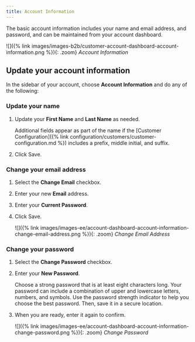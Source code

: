 ```yaml
---
title: Account Information
---
```


The basic account information includes your name and email address, and password, and can be maintained from your account dashboard.

![]({% link images/images-b2b/customer-account-dashboard-account-information.png %}){: .zoom}
_Account Information_

## Update your account information

In the sidebar of your account, choose **Account Information** and do any of the following:

### Update your name

1. Update your **First Name** and **Last Name** as needed.

    Additional fields appear as part of the name if the [Customer Configuration]({% link configuration/customers/customer-configuration.md %}) includes a prefix, middle initial, and suffix.

1. Click <span class="btn">Save</span>.

### Change your email address

1. Select the **Change Email** checkbox.

1. Enter your new **Email** address.

1. Enter your **Current Password**.

1. Click <span class="btn">Save</span>.

    ![]({% link images/images-ee/account-dashboard-account-information-change-email-address.png %}){: .zoom}
    _Change Email Address_

### Change your password

1. Select the **Change Password** checkbox.

1. Enter your **New Password**.

    Choose a strong password that is at least eight characters long. Your password can include a combination of upper and lowercase letters, numbers, and symbols. Use the password strength indicator to help you choose the best password. Then, save it in a secure location.

1. When you are ready, enter it again to confirm.

    ![]({% link images/images-ee/account-dashboard-account-information-change-password.png %}){: .zoom}
    _Change Password_
